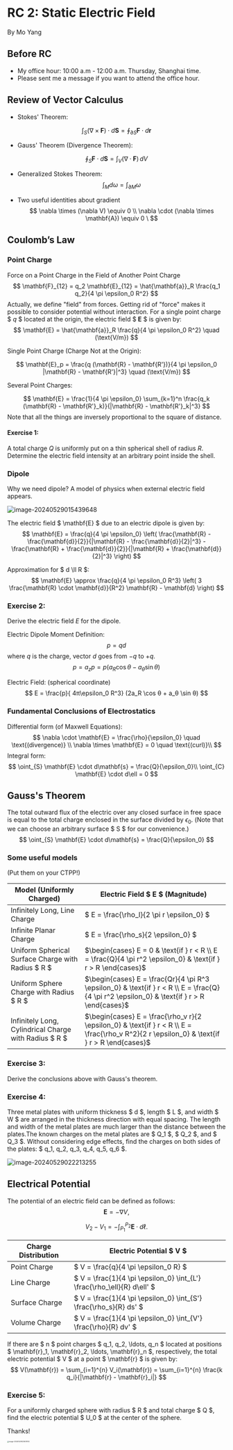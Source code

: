 # RC 2: Static Electric Field

 By Mo Yang

## Before RC

- My office hour: 10:00 a.m - 12:00 a.m. Thursday, Shanghai time.
- Please sent me a message if you want to attend the office hour.

## Review of Vector Calculus

- Stokes' Theorem:

$$
\int_{S} (\nabla \times \mathbf{F}) \cdot d\mathbf{S} = \oint_{\partial S} \mathbf{F} \cdot d\mathbf{r}
$$

- Gauss' Theorem (Divergence Theorem):

$$
\oint_{S} \mathbf{F} \cdot d\mathbf{S} = \int_{V} (\nabla \cdot \mathbf{F}) \, dV
$$



- Generalized Stokes Theorem:
  $$
  \int_{M} d\omega = \int_{\partial M} \omega
  $$
  
- Two useful identities about gradient
  $$
  \nabla \times (\nabla V) \equiv 0 \\
  \nabla \cdot (\nabla \times \mathbf{A}) \equiv 0 \
  $$
  

## Coulomb’s Law

### Point Charge

Force on a Point Charge in the Field of Another Point Charge
$$
\mathbf{F}_{12} = q_2 \mathbf{E}_{12} = \hat{\mathbf{a}}_R \frac{q_1 q_2}{4 \pi \epsilon_0 R^2}
$$
Actually, we define "field" from forces. Getting rid of "force" makes it possible to consider potential without interaction. For a single point charge $ $q$ $ located at the origin, the electric field $ $\mathbf{E}$ $ is given by:
$$
\mathbf{E} = \hat{\mathbf{a}}_R \frac{q}{4 \pi \epsilon_0 R^2} \quad (\text{V/m})
$$


Single Point Charge (Charge Not at the Origin):

$$
\mathbf{E}_p = \frac{q (\mathbf{R} - \mathbf{R'})}{4 \pi \epsilon_0 |\mathbf{R} - \mathbf{R'}|^3} \quad (\text{V/m})
$$

Several Point Charges:

$$
\mathbf{E} = \frac{1}{4 \pi \epsilon_0} \sum_{k=1}^n \frac{q_k (\mathbf{R} - \mathbf{R'}_k)}{|\mathbf{R} - \mathbf{R'}_k|^3} 
$$
Note that all the things are inversely proportional to the square of distance.



#### Exercise 1:

 A total charge $Q$ is uniformly put on a thin spherical shell of radius $R$. Determine the electric field intensity at an arbitrary point inside the shell.



















### Dipole

Why we need dipole? A model of physics when external electric field appears.

![image-20240529015439648](C:\Users\Nephr\AppData\Roaming\Typora\typora-user-images\image-20240529015439648.png)

The electric field $ \mathbf{E} $ due to an electric dipole is given by: 
$$
 \mathbf{E} = \frac{q}{4 \pi \epsilon_0} \left( \frac{\mathbf{R} - \frac{\mathbf{d}}{2}}{|\mathbf{R} - \frac{\mathbf{d}}{2}|^3} - \frac{\mathbf{R} + \frac{\mathbf{d}}{2}}{|\mathbf{R} + \frac{\mathbf{d}}{2}|^3} \right) 
$$


Approximation for $ d \ll R $:
$$
\mathbf{E} \approx \frac{q}{4 \pi \epsilon_0 R^3} \left( 3 \frac{\mathbf{R} \cdot \mathbf{d}}{R^2} \mathbf{R} - \mathbf{d} \right) 
$$

### Exercise 2:

Derive the electric field $E$ for the dipole.































Electric Dipole Moment Definition: 
$$
p = qd
$$
where $q$ is the charge, vector $d$ goes from $−q$ to $+q$. 
$$
p = a_zp = p (a_R \cos θ − a_θ \sin θ)
$$


Electric Field: (spherical coordinate) 
$$
E = \frac{p}{ 4π\epsilon_0 R^3} (2a_R  \cos θ + a_θ \sin θ)
$$


### Fundamental Conclusions of Electrostatics

Differential form (of Maxwell Equations):
$$
\nabla \cdot \mathbf{E} = \frac{\rho}{\epsilon_0} \quad \text{(divergence)} \\
\nabla \times \mathbf{E} = 0 \quad \text{(curl)}\\
$$
Integral form:
$$
\oint_{S} \mathbf{E} \cdot d\mathbf{s} = \frac{Q}{\epsilon_0}\\
\oint_{C} \mathbf{E} \cdot d\ell = 0
$$


## Gauss's Theorem

The total outward flux of the electric over any closed surface in free space is equal to the total charge enclosed in the surface divided by $\epsilon_0$. (Note that we can choose an arbitrary surface $ S $ for our convenience.) 
$$
\oint_{S} \mathbf{E} \cdot d\mathbf{s} = \frac{Q}{\epsilon_0}
$$


### Some useful models

(Put them on your CTPP!)

| Model (Uniformly Charged)                             | Electric Field $ E $ (Magnitude)                             |
| ----------------------------------------------------- | ------------------------------------------------------------ |
| Infinitely Long, Line Charge                          | $ E = \frac{\rho_l}{2 \pi r \epsilon_0} $                    |
| Infinite Planar Charge                                | $ E = \frac{\rho_s}{2 \epsilon_0} $                          |
| Uniform Spherical Surface Charge with Radius $ R $    | $\begin{cases} E = 0 & \text{if } r < R \\ E = \frac{Q}{4 \pi r^2 \epsilon_0} & \text{if } r > R \end{cases}$ |
| Uniform Sphere Charge with Radius $ R $               | $\begin{cases} E = \frac{Qr}{4 \pi R^3 \epsilon_0} & \text{if } r < R \\ E = \frac{Q}{4 \pi r^2 \epsilon_0} & \text{if } r > R \end{cases}$ |
| Infinitely Long, Cylindrical Charge with Radius $ R $ | $\begin{cases} E = \frac{\rho_v r}{2 \epsilon_0} & \text{if } r < R \\ E = \frac{\rho_v R^2}{2 r \epsilon_0} & \text{if } r > R \end{cases}$ |

### Exercise 3:

Derive the conclusions above with Gauss's theorem.























### Exercise 4:

Three metal plates with uniform thickness $ d $, length $ L $, and width $ W $ are arranged in the thickness direction with equal spacing. The length and width of the metal plates are much larger than the distance between the plates.The known charges on the metal plates are $ Q_1 $, $ Q_2 $, and $ Q_3 $. Without considering edge effects, find the charges on both sides of the plates: $ q_1, q_2, q_3, q_4, q_5, q_6 $.

![image-20240529022213255](C:\Users\Nephr\AppData\Roaming\Typora\typora-user-images\image-20240529022213255.png)



















## Electrical Potential

The potential of an electric field can be defined as follows:
$$
\mathbf{E} = -\nabla V,
$$

$$
V_2 - V_1 = - \int_{P_1}^{P_2} \mathbf{E} \cdot d\ell.
$$

| Charge Distribution | Electric Potential $ V $                                     |
| ------------------- | ------------------------------------------------------------ |
| Point Charge        | $ V = \frac{q}{4 \pi \epsilon_0 R} $                         |
| Line Charge         | $ V = \frac{1}{4 \pi \epsilon_0} \int_{L'} \frac{\rho_\ell}{R} d\ell' $ |
| Surface Charge      | $ V = \frac{1}{4 \pi \epsilon_0} \int_{S'} \frac{\rho_s}{R} ds' $ |
| Volume Charge       | $ V = \frac{1}{4 \pi \epsilon_0} \int_{V'} \frac{\rho}{R} dv' $ |

If there are $ n $ point charges $ q_1, q_2, \ldots, q_n $ located at positions $ \mathbf{r}_1, \mathbf{r}_2, \ldots, \mathbf{r}_n $, respectively, the total electric potential $ V $ at a point $ \mathbf{r} $ is given by: 
$$
V(\mathbf{r}) = \sum_{i=1}^{n} V_i(\mathbf{r}) = \sum_{i=1}^{n} \frac{k q_i}{|\mathbf{r} - \mathbf{r}_i|}
$$




### Exercise 5:

For a uniformly charged sphere with radius $ R $ and total charge $ Q $, find the electric potential $ U_0 $ at the center of the sphere.















Thanks!

<img src="C:\Users\Nephr\AppData\Roaming\Typora\typora-user-images\image-20240529023601614.png" alt="image-20240529023601614" style="zoom:25%;" />